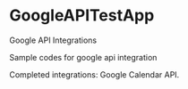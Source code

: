# GoogleAPITestApp
Google API Integrations 

Sample codes for google api integration

Completed integrations:
Google Calendar API.

